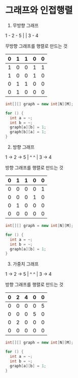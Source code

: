 # 그래프와 인접행렬

1. 무방향 그래프

1 - 2 - 5
 |	|
3 - 4

무방향 그래프를 행렬로 만드는 것

| 0    | 1    | 1    | 0    | 0    |
| ---- | ---- | ---- | ---- | ---- |
| 1    | 0    | 0    | 1    | 1    |
| 1    | 0    | 0    | 1    | 0    |
| 0    | 1    | 1    | 0    | 0    |
| 0    | 1    | 0    | 0    | 0    |



~~~java
int[][] graph = new int[N][M];

for () {
  int a = ~;
  int b = ~;
  graph[a][b] = 1;
  graph[b][a] = 1;
}
~~~



2. 방향 그래프

1 -> 2 -> 5
 |     ^
^     |
3 -> 4

방향 그래프를 행렬로 만드는 것

| 0    | 1    | 1    | 0    | 0    |
| ---- | ---- | ---- | ---- | ---- |
| 0    | 0    | 0    | 0    | 1    |
| 0    | 0    | 0    | 1    | 0    |
| 0    | 1    | 0    | 0    | 0    |
| 0    | 0    | 0    | 0    | 0    |



~~~java
int[][] graph = new int[N][M];

for () {
  int a = ~;
  int b = ~;
  graph[a][b] = 1;
}
~~~



3. 가중치 그래프

1 -> 2 -> 5
 |     ^
^     |
3 -> 4

방향 그래프를 행렬로 만드는 것

| 0    | 2    | 4    | 0    | 0    |
| ---- | ---- | ---- | ---- | ---- |
| 0    | 0    | 0    | 0    | 5    |
| 0    | 0    | 0    | 5    | 0    |
| 0    | 2    | 0    | 0    | 0    |
| 0    | 0    | 0    | 0    | 0    |



~~~java
int[][] graph = new int[N][M];

for () {
  int a = ~;
  int b = ~;
  graph[a][b] = 1;
}
~~~

